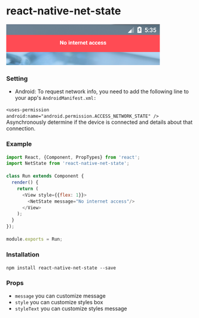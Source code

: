 # react-native-net-state

![](https://raw.githubusercontent.com/tienlm1509/react-native-net-state/master/media/screen.png)

### Setting

- Android:
To request network info, you need to add the following line to your app's
`AndroidManifest.xml:`

`<uses-permission android:name="android.permission.ACCESS_NETWORK_STATE" />`
Asynchronously determine if the device is connected and details about that connection.

### Example

```js
import React, {Component, PropTypes} from 'react';
import NetState from 'react-native-net-state';

class Run extends Component {
  render() {
    return (
      <View style={{flex: 1}}>
        <NetState message="No internet access"/>
      </View>
    );
  }
});

module.exports = Run;
```

### Installation

```npm install react-native-net-state --save```

### Props
- `message` you can customize message
- `style` you can customize styles box
- `styleText` you can customize styles message